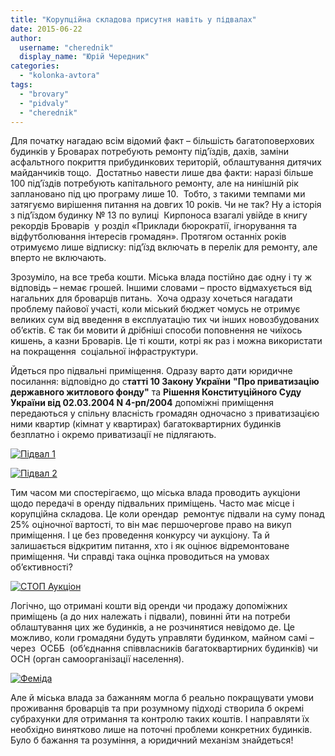 ```yaml
---
title: "Корупційна складова присутня навіть у підвалах"
date: 2015-06-22
author: 
  username: "cherednik"
  display_name: "Юрій Чередник"
categories: 
  - "kolonka-avtora"
tags: 
  - "brovary"
  - "pidvaly"
  - "cherednik"
---
```


Для початку нагадаю всім відомий факт – більшість багатоповерхових будинків у Броварах потребують ремонту під’їздів, дахів, заміни асфальтного покриття прибудинкових територій, облаштування дитячих майданчиків тощо.  Достатньо навести лише два факти: наразі більше 100 під’їздів потребують капітального ремонту, але на нинішній рік заплановано під цю програму лише 10.  Тобто, з такими темпами ми затягуємо вирішення питання на довгих 10 років. Чи не так? Ну а історія з під’їздом будинку № 13 по вулиці  Кирпоноса взагалі увійде в книгу рекордів Броварів  у розділ «Приклади бюрократії, ігнорування та відфутболювання інтересів громадян». Протягом останніх років отримуємо лише відписку: під’їзд включать в перелік для ремонту, але вперто не включають.

Зрозуміло, на все треба кошти. Міська влада постійно дає одну і ту ж відповідь – немає грошей. Іншими словами – просто відмахується від нагальних для броварців питань.  Хоча одразу хочеться нагадати проблему пайової участі, коли міський бюджет чомусь не отримує великих сум від введення в експлуатацію тих чи інших новозбудованих об’єктів. Є так би мовити й дрібніші способи поповнення не чиїхось кишень, а казни Броварів. Це ті кошти, котрі як раз і можна використати на покращення  соціальної інфраструктури.

Йдеться про підвальні приміщення. Одразу варто дати юридичне посилання: відповідно до с**татті 10 Закону України** **"Про приватизацію державного житлового фонду"** та **Рішення Конституційного Суду України від 02.03.2004 N 4-рп/2004** допоміжні приміщення передаються у спільну власність громадян одночасно з приватизацією ними квартир (кімнат у квартирах) багатоквартирних будинків безплатно і окремо приватизації не підлягають.

[![Підвал 1](https://mpz.brovary.org/wp-content/uploads/2015/06/Pidval-1.jpg)](https://mpz.brovary.org/wp-content/uploads/2015/06/Pidval-1.jpg)

[![Підвал 2](https://mpz.brovary.org/wp-content/uploads/2015/06/Pidval-2.jpg)](https://mpz.brovary.org/wp-content/uploads/2015/06/Pidval-2.jpg)

Тим часом ми спостерігаємо, що міська влада проводить аукціони щодо передачі в оренду підвальних приміщень. Часто має місце і корупційна складова. Це коли орендар  ремонтує підвали на суму понад 25% оціночної вартості, то він має першочергове право на викуп приміщення. І це без проведення конкурсу чи аукціону. Та й залишається відкритим питання, хто і як оцінює відремонтоване приміщення. Чи справді така оцінка проводиться на умовах об’єктивності?

[![СТОП Аукціон](https://mpz.brovary.org/wp-content/uploads/2015/06/STOP-Auktsion.jpg)](https://mpz.brovary.org/wp-content/uploads/2015/06/STOP-Auktsion.jpg)

Логічно, що отримані кошти від оренди чи продажу допоміжних приміщень (а до них належать і підвали), повинні йти на потреби облаштування цих же будинків, а не розчинятися невідомо де. Це можливо, коли громадяни будуть управляти будинком, майном самі – через  ОСББ  (об’єднання співвласників багатоквартирних будинків) чи ОСН (орган самоорганізації населення).

[![Феміда](https://mpz.brovary.org/wp-content/uploads/2015/06/Femida.jpeg)](https://mpz.brovary.org/wp-content/uploads/2015/06/Femida.jpeg)

Але й міська влада за бажанням могла б реально покращувати умови проживання броварців та при розумному підході створила б окремі субрахунки для отримання та контролю таких коштів. І направляти їх необхідно винятково лише на поточні проблеми конкретних будинків. Було б бажання та розуміння, а юридичний механізм знайдеться!
